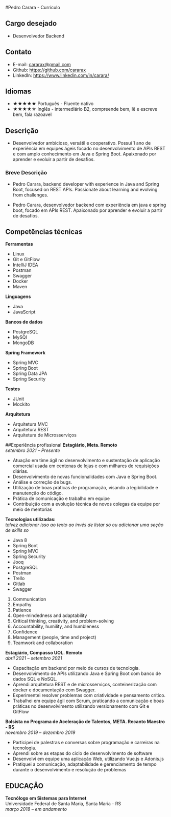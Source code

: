 #Pedro Carara - Currículo

## Cargo desejado
 - Desenvolvedor Backend


## Contato
- E-mail: cararax@gmail.com
- Github: https://github.com/cararax
- LinkedIn: https://www.linkedin.com/in/carara/

## Idiomas
  - ★★★★★ Português - Fluente nativo
  - ★★★★☆ Inglês - intermediário B2, compreende bem, lê e escreve bem, fala razoavel

## Descrição
- Desenvolvedor ambicioso, versátil e cooperativo. Possui 1 ano de experiência em equipes ágeis focado no desenvolvimento de APIs REST e com amplo conhecimento em Java e Spring Boot. Apaixonado por aprender e evoluir a partir de desafios.

### Breve Descrição
- Pedro Carara, backend developer with experience in Java and Spring Boot, focused on REST APIs. Passionate about learning and evolving from challenges.

- Pedro Carara, desenvolvedor backend com experiência em java e spring boot, focado em APIs REST. Apaixonado por aprender e evoluir a partir de desafios.

## Competências técnicas

**Ferramentas**
- Linux
- Git e GitFlow
- IntelliJ IDEA
- Postman
- Swagger
- Docker
- Maven

**Linguagens**
- Java
- JavaScript

**Bancos de dados**
- PostgreSQL
- MySQl
- MongoDB

**Spring Framework**
- Spring MVC
- Spring Boot
- Spring Data JPA
- Spring Security

**Testes**
- JUnit
- Mockito

**Arquitetura**
- Arquitetura MVC
- Arquitetura REST
- Arquitetura de Microsserviços


##Experiência profissional
**Estagiário, Meta. Remoto** <br>
_setembro 2021 – Presente_ <br>

- Atuação em time ágil no desenvolvimento e sustentação de aplicação comercial usada em centenas de lojas e com milhares de requisições diárias.
- Desenvolvimento de novas funcionalidades com Java e Spring Boot.
- Análise e correção de bugs.
- Utilização de boas práticas de programação, visando a legibilidade e manutenção do código.
- Prática de comunicação e trabalho em equipe
- Contribuição com a evolução técnica de novos colegas da equipe por meio de mentorias

**Tecnologias utilizadas:**<br>
_talvez adicionar isso ao texto ao invés de listar só ou adicionar uma seção de skills so_ <br>
- Java 8
- Spring Boot
- Spring MVC
- Spring Security
- Jooq
- PostgreSQL
- Postman
- Trello
- Gitlab
- Swagger

1. Communication
2. Empathy
3. Patience
4. Open-mindedness and adaptability
5. Critical thinking, creativity, and problem-solving
6. Accountability, humility, and humbleness
7. Confidence
8. Management (people, time and project)
9. Teamwork and collaboration

**Estagiário, Compasso UOL.  Remoto**<br>
_abril 2021 – setembro 2021_

- Capacitação em backend por meio de cursos de tecnologia.
- Desenvolvimento de APIs utilizando Java e Spring Boot com banco de dados SQL e NoSQL.
- Aprendi arquitetura REST e de microsserviços, conteinerização com docker e documentação com Swagger.
- Experimentei resolver problemas com criatividade e pensamento crítico.
- Trabalhei em  equipe ágil com Scrum, praticando a comunicação e boas práticas no desenvolvimento utilizando versionamento com Git e GitFlow

**Bolsista no Programa de Aceleração de Talentos, META. Recanto Maestro - RS**<br>
_novembro 2019 – dezembro 2019_

- Participei de palestras e conversas sobre programação e carreiras na tecnologia.
- Aprendi sobre as etapas do ciclo de desenvolvimento de software
- Desenvolvi em equipe uma aplicação Web, utilizando Vue.js e Adonis.js
- Pratiquei a comunicação, adaptabilidade e gerenciamento de tempo durante o desenvolvimento e resolução de problemas 


## EDUCAÇÃO
**Tecnólogo em Sistemas para Internet <br>**
Universidade Federal de Santa Maria, Santa Maria - RS <br>
_março 2018 – em andamento_

